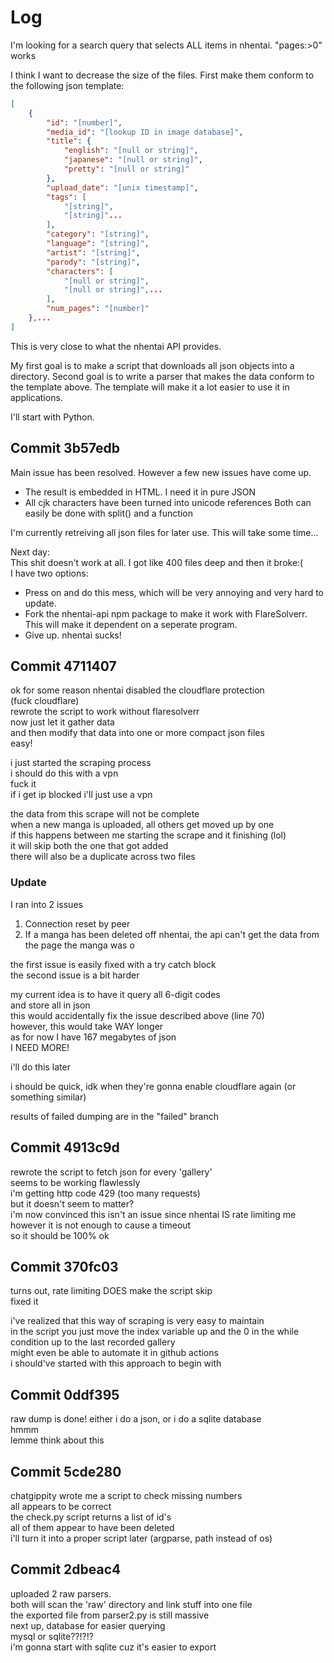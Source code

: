 # Log
I'm looking for a search query that selects ALL items in nhentai. "pages:>0" works

I think I want to decrease the size of the files. First make them conform to the following json template:

```json
[
    {
        "id": "[number]",
        "media_id": "[lookup ID in image database]",
        "title": {
            "english": "[null or string]",
            "japanese": "[null or string]",
            "pretty": "[null or string]"
        },
        "upload_date": "[unix timestamp]",
        "tags": [
            "[string]",
            "[string]"...
        ],
        "category": "[string]",
        "language": "[string]",
        "artist": "[string]",
        "parody": "[string]",
        "characters": [
            "[null or string]",
            "[null or string]",...
        ],
        "num_pages": "[number]"
    },...
]
```

This is very close to what the nhentai API provides.

My first goal is to make a script that downloads all json objects into a directory. Second goal is to write a parser that makes the data conform to the template above. The template will make it a lot easier to use it in applications.

I'll start with Python.

## Commit 3b57edb

Main issue has been resolved. However a few new issues have come up.  
- The result is embedded in HTML. I need it in pure JSON
- All cjk characters have been turned into unicode references
Both can easily be done with split() and a function  

I'm currently retreiving all json files for later use. This will take some time...  

Next day:  
This shit doesn't work at all. I got like 400 files deep and then it broke:(  
I have two options:
- Press on and do this mess, which will be very annoying and very hard to update.
- Fork the nhentai-api npm package to make it work with FlareSolverr. This will make it dependent on a seperate program.
- Give up. nhentai sucks!

## Commit 4711407

ok for some reason nhentai disabled the cloudflare protection  
(fuck cloudflare)  
rewrote the script to work without flaresolverr  
now just let it gather data  
and then modify that data into one or more compact json files  
easy!  

i just started the scraping process  
i should do this with a vpn  
fuck it  
if i get ip blocked i'll just use a vpn  

the data from this scrape will not be complete  
when a new manga is uploaded, all others get moved up by one  
if this happens between me starting the scrape and it finishing (lol)  
it will skip both the one that got added  
there will also be a duplicate across two files  

### Update
I ran into 2 issues
1. Connection reset by peer
2. If a manga has been deleted off nhentai, the api can't get the data from the page the manga was o

the first issue is easily fixed with a try catch block  
the second issue is a bit harder  

my current idea is to have it query all 6-digit codes  
and store all in json  
this would accidentally fix the issue described above (line 70)  
however, this would take WAY longer  
as for now I have 167 megabytes of json  
I NEED MORE!  

i'll do this later  

i should be quick, idk when they're gonna enable cloudflare again (or something similar)  

results of failed dumping are in the "failed" branch  

## Commit 4913c9d

rewrote the script to fetch json for every 'gallery'  
seems to be working flawlessly  
i'm getting http code 429 (too many requests)  
but it doesn't seem to matter?  
i'm now convinced this isn't an issue since nhentai IS rate limiting me  
however it is not enough to cause a timeout  
so it should be 100% ok  

## Commit 370fc03

turns out, rate limiting DOES make the script skip  
fixed it  

i've realized that this way of scraping is very easy to maintain  
in the script you just move the index variable up and the 0 in the while condition up to the last recorded gallery  
might even be able to automate it in github actions  
i should've started with this approach to begin with  

## Commit 0ddf395

raw dump is done!
either i do a json, or i do a sqlite database  
hmmm  
lemme think about this  

## Commit 5cde280

chatgippity wrote me a script to check missing numbers  
all appears to be correct  
the check.py script returns a list of id's  
all of them appear to have been deleted  
i'll turn it into a proper script later (argparse, path instead of os)

## Commit 2dbeac4

uploaded 2 raw parsers.  
both will scan the 'raw' directory and link stuff into one file  
the exported file from parser2.py is still massive  
next up, database for easier querying  
mysql or sqlite??!?!?  
i'm gonna start with sqlite cuz it's easier to export
